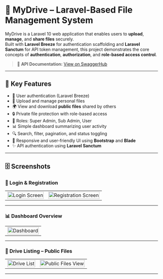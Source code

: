 # 📁 MyDrive – Laravel-Based File Management System

MyDrive is a Laravel 10 web application that enables users to **upload**, **manage**, and **share files** securely.  
Built with **Laravel Breeze** for authentication scaffolding and **Laravel Sanctum** for API token management, this project demonstrates the core concepts of **authentication**, **authorization**, and **role-based access control**.

> 🔗 **API Documentation:** [View on SwaggerHub](https://app.swaggerhub.com/apis-docs/hazemkhairat-426/DriveApi/1.0.0)

---

## 👥 Key Features

- 🔐 User authentication (Laravel Breeze)
- 📄 Upload and manage personal files
- 🌍 View and download **public files** shared by others
- 🔒 Private file protection with role-based access
- 👤 Roles: Super Admin, Sub Admin, User
- 📊 Simple dashboard summarizing user activity
- 🔍 Search, filter, pagination, and status toggling
- 📱 Responsive and user-friendly UI using **Bootstrap** and **Blade**
- ✨ API authentication using **Laravel Sanctum**

---

## 🗄️ Screenshots

### 🔐 Login & Registration
<table>
  <tr>
    <td><img src="https://github.com/user-attachments/assets/600693be-b64b-49a7-bbe8-0227c7c913c3" alt="Login Screen" width="100%"/></td>
    <td><img src="https://github.com/user-attachments/assets/ec84365a-0446-4021-b52e-265417e89714" alt="Registration Screen" width="100%"/></td>
  </tr>
</table>

---

### 📊 Dashboard Overview
<table>
  <tr>
    <td><img src="https://github.com/user-attachments/assets/2a0951e7-8203-4581-a903-5393206d5d74" alt="Dashboard" width="100%"/></td>
  </tr>
</table>

---

### 📂 Drive Listing – Public Files
<table>
  <tr>
    <td><img src="https://github.com/user-attachments/assets/3fdfe030-35a3-4e29-bf1f-d80fc8eb8412" alt="Drive List" width="100%"/></td>
    <td><img src="https://github.com/user-attachments/assets/264de48c-759f-4b1d-bfbe-d9db68a2618d" alt="Public Files View" width="100%"/></td>
  </tr>
</table>

---
